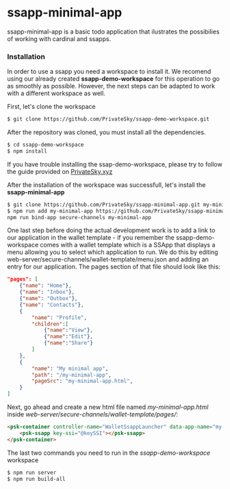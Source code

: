 # ssapp-minimal-app

ssapp-minimal-app is a basic todo application that ilustrates the possibilies of working with cardinal and ssapps.

### Installation

In order to use a ssapp you need a workspace to install it.
We recomend using our already created **ssapp-demo-workspace** for this operation to go as smoothly as possible.
However, the next steps can be adapted to work with a different workspace as well.

First, let's clone the workspace

```sh
$ git clone https://github.com/PrivateSky/ssapp-demo-workspace.git
```

After the repository was cloned, you must install all the dependencies.

```sh
$ cd ssapp-demo-workspace
$ npm install
```

If you have trouble installing the ssap-demo-workspace, please try to follow the guide provided on [PrivateSky.xyz](https://privatesky.xyz/?Start/installation)

After the installation of the workspace was successfull, let's install the **ssapp-minimal-app**

```sh
$ git clone https://github.com/PrivateSky/ssapp-minimal-app.git my-minimal-app
$ npm run add my-minimal-app https://github.com/PrivateSky/ssapp-minimal-app.git
npm run bind-app secure-channels my-minimal-app
```

One last step before doing the actual development work is to add a link to our application in the wallet template - if you remember the ssapp-demo-workspace comes with a wallet template which is a SSApp that displays a menu allowing you to select which application to run. We do this by editing web-server/secure-channels/wallet-template/menu.json and adding an entry for our application. The pages section of that file should look like this:

```json
"pages": [
    {"name": "Home"},
    {"name": "Inbox"},
    {"name": "Outbox"},
    {"name": "Contacts"},
    {
        "name": "Profile",
        "children":[
            {"name":"View"},
            {"name":"Edit"},
            {"name":"Share"}
        ]
    },
    {
        "name": "My minimal app",
        "path": "/my-minimal-app",
        "pageSrc": "my-minimal-app.html",
    }
]
```
Next, go ahead and create a new html file named *my-minimal-app.html* inside *web-server/secure-channels/wallet-template/pages/*:

```html
<psk-container controller-name="WalletSsappLauncher" data-app-name="my-minimal-app">
    <psk-ssapp key-ssi="@keySSI"></psk-ssapp>
</psk-container>
```

The last two commands you need to run in the *ssapp-demo-workspace* workspace
```sh
$ npm run server
$ npm run build-all
```